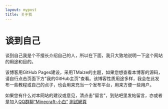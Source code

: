 ```yaml
---
layout: mypost
title: 关于我
---
```

# 谈到自己

谈到自己我是个不擅长介绍自己的人，所以在下面，我只大致地说明一下这个网站的用途和目的。

该博客用GitHub Pages建设，采用TMaize的主题，如果您想查看本博客的源码，请自行点击页面下方"我的GitHub主页"查看。该博客性质用途多样，我会在此发布一些教程或自己的点子，也会用来充当一个发布平台，用来方便一些用户。

如果您有什么对本网站的建议或意见，清点击"留言"，到贴吧里发帖留言，亦或者是加入[QQ群聊“Minecraft-小白”](https://jq.qq.com/?_wv=1027&k=5O9kaw1 "QQ群聊“Minecraft-小白")
<p1><a href=/test.html>測試網頁</a></p1>
